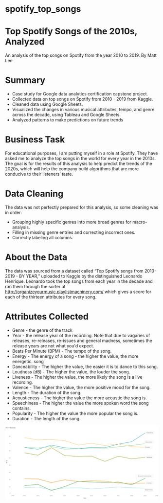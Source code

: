 # spotify_top_songs
# Top Spotify Songs of the 2010s, Analyzed
An analysis of the top songs on Spotify from the year 2010 to 2019. 
By Matt Lee

# Summary
* Case study for Google data analytics certification capstone project. 
* Collected data on top songs on Spotify from 2010 - 2019 from Kaggle. 
* Cleaned data using Google Sheets. 
* Visualized the changes in various musical attributes, tempo, and genre across the decade, using Tableau and Google Sheets. 
* Analyzed patterns to make predictions on future trends

# Business Task
For educational purposes, I am putting myself in a role at Spotify. They have asked me to analyze the top songs in the world for every year in the 2010s. The goal is for the results of this analysis to help predict the trends of the 2020s, which will help the company build algorithms that are more conducive to their listeners’ taste. 

# Data Cleaning
The data was not perfectly prepared for this analysis, so some cleaning was in order:
* Grouping highly specific genres into more broad genres for macro-analysis.
* Filling in missing genre entries and correcting incorrect ones.
* Correctly labeling all columns.

# About the Data
The data was sourced from a dataset called “Top Spotify songs from 2010-2019 - BY YEAR,” uploaded to Kaggle by the distinguished Leonardo Henrique.  Leonardo took the top songs from each year in the decade and ran them through the sorter at http://organizeyourmusic.playlistmachinery.com/ which gives a score for each of the thirteen attributes for every song.

# Attributes Collected
* Genre - the genre of the track
* Year - the release year of the recording. Note that due to vagaries of releases, re-releases, 
re-issues and general madness, sometimes the release years are not what you'd expect.
* Beats Per Minute (BPM) - The tempo of the song.
* Energy - The energy of a song - the higher the value, the more energetic. song
* Danceability - The higher the value, the easier it is to dance to this song.
* Loudness (dB) - The higher the value, the louder the song.
* Liveness - The higher the value, the more likely the song is a live recording.
* Valence - The higher the value, the more positive mood for the song.
* Length - The duration of the song.
* Acousticness - The higher the value the more acoustic the song is.
* Speechiness - The higher the value the more spoken word the song contains.
* Popularity - The higher the value the more popular the song is.
* Duration - The length of the song.

![](https://github.com/mattleesounds/spotify_top_songs/blob/main/Attributes.png)







